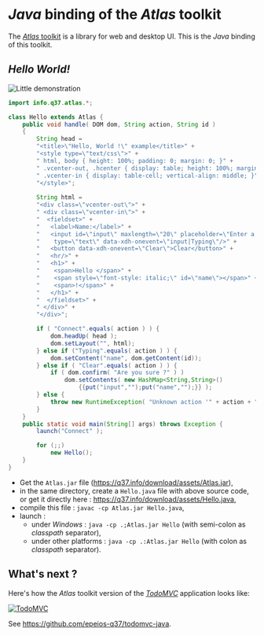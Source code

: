 # *Java* binding of the *Atlas* toolkit

The [*Atlas* toolkit](https://atlastk.org/) is a library for web and desktop UI. This is the *Java* binding of this toolkit.

## *Hello World!*

![Little demonstration](http://q37.info/download/assets/Hello.gif "A basic example")

```Java
import info.q37.atlas.*;

class Hello extends Atlas {
	public void handle( DOM dom, String action, String id )
	{
		String head = 
		"<title>\"Hello, World !\" example</title>" +
		"<style type=\"text/css\">" +
		" html, body { height: 100%; padding: 0; margin: 0; }" +
		" .vcenter-out, .hcenter { display: table; height: 100%; margin: auto; }" +
		" .vcenter-in { display: table-cell; vertical-align: middle; }" +
		"</style>";
	
		String html = 
		"<div class=\"vcenter-out\">" +
		" <div class=\"vcenter-in\">" +
		"  <fieldset>" +
		"   <label>Name:</label>" +
		"   <input id=\"input\" maxlength=\"20\" placeholder=\"Enter a name here\"'" +
		"	 type=\"text\" data-xdh-onevent=\"input|Typing\"/>" +
		"   <button data-xdh-onevent=\"Clear\">Clear</button>" +
		"   <hr/>" +
		"   <h1>" +
		"    <span>Hello </span>" +
		"    <span style=\"font-style: italic;\" id=\"name\"></span>" +
		"    <span>!</span>" +
		"   </h1>" +
		"  </fieldset>" +
		" </div>" +
		"</div>";

		if ( "Connect".equals( action ) ) {
			dom.headUp( head );
			dom.setLayout("", html);
		} else if ("Typing".equals( action ) ) {
			dom.setContent("name", dom.getContent(id));
		} else if ( "Clear".equals( action ) ) {
			if ( dom.confirm( "Are you sure ?" ) )
				dom.setContents( new HashMap<String,String>()
					{{put("input","");put("name","");}} );
		} else {
			throw new RuntimeException( "Unknown action '" + action + "' !!!");
		}
	}
	public static void main(String[] args) throws Exception {
		launch("Connect" );

		for (;;)
			new Hello();
	}
}
```

- Get the `Atlas.jar` file (https://q37.info/download/assets/Atlas.jar),
- in the same directory, create a `Hello.java` file with above source code, or get it directly here : <https://q37.info/download/assets/Hello.java>,
- compile this file : `javac -cp Atlas.jar Hello.java`,
- launch :
  - under *Windows* : `java -cp .;Atlas.jar Hello` (with semi-colon as *classpath* separator),
  - under other platforms : `java -cp .:Atlas.jar Hello` (with colon as *classpath* separator).

## What's next ?

Here's how the *Atlas* toolkit version of the [*TodoMVC*](http://todomvc.com/) application looks like: 

[![TodoMVC](http://q37.info/download/TodoMVC.gif "The TodoMVC application made with the Atlas toolkit")](https://github.com/epeios-q37/todomvc-java)

See <https://github.com/epeios-q37/todomvc-java>.